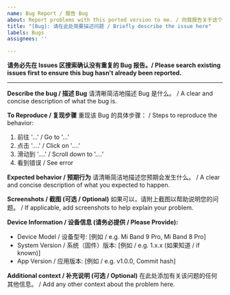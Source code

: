 ```yaml
---
name: Bug Report / 报告 Bug
about: Report problems with this ported version to me. / 向我报告关于这个移植版本的问题。
title: "[Bug]: 请在此处简要描述问题 / Briefly describe the issue here"
labels: Bugs
assignees: ''

---
```


**请务必先在 Issues 区搜索确认没有重复的 Bug 报告。/ Please search existing issues first to ensure this bug hasn't already been reported.**

---

**Describe the bug / 描述 Bug**
请清晰简洁地描述 Bug 是什么。 / A clear and concise description of what the bug is.
<!-- 例如：在 XX 场景点击 YY 按钮后应用闪退 / e.g., App crashes after clicking YY button in XX scene -->

**To Reproduce / 复现步骤**
重现该 Bug 的具体步骤： / Steps to reproduce the behavior:
1. 前往 '...' / Go to '...'
2. 点击 '....' / Click on '....'
3. 滑动到 '....' / Scroll down to '....'
4. 看到错误 / See error

**Expected behavior / 预期行为**
请清晰简洁地描述您预期会发生什么。 / A clear and concise description of what you expected to happen.
<!-- 例如：点击按钮后应该进入 ZZ 场景 / e.g., Should navigate to ZZ scene after clicking the button -->

**Screenshots / 截图 (可选 / Optional)**
如果可以，请附上截图以帮助说明您的问题。 / If applicable, add screenshots to help explain your problem.

**Device Information / 设备信息 (请务必提供 / Please Provide):**
 - Device Model / 设备型号: [例如 / e.g. Mi Band 9 Pro, Mi Band 8 Pro]
 - System Version / 系统（固件）版本: [例如 / e.g. 1.x.x (如果知道 / if known)]
 - App Version / 应用版本: [例如 / e.g. v1.0.0, Commit hash]

**Additional context / 补充说明 (可选 / Optional)**
在此处添加有关该问题的任何其他信息。 / Add any other context about the problem here.

